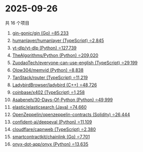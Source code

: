 # 2025-09-26

共 16 个项目

<!-- BEGIN GITHUB -->
<!-- 最后更新时间 2025-09-26 01:07:43 +0800 -->
1. [gin-gonic/gin (Go) ⭐85,233](https://github.com/gin-gonic/gin)
1. [humanlayer/humanlayer (TypeScript) ⭐2,845](https://github.com/humanlayer/humanlayer)
1. [yt-dlp/yt-dlp (Python) ⭐127,739](https://github.com/yt-dlp/yt-dlp)
1. [TheAlgorithms/Python (Python) ⭐209,020](https://github.com/TheAlgorithms/Python)
1. [ZuodaoTech/everyone-can-use-english (TypeScript) ⭐29,199](https://github.com/ZuodaoTech/everyone-can-use-english)
1. [Olow304/memvid (Python) ⭐8,838](https://github.com/Olow304/memvid)
1. [TanStack/router (TypeScript) ⭐11,219](https://github.com/TanStack/router)
1. [LadybirdBrowser/ladybird (C++) ⭐48,726](https://github.com/LadybirdBrowser/ladybird)
1. [coinbase/x402 (TypeScript) ⭐1,258](https://github.com/coinbase/x402)
1. [Asabeneh/30-Days-Of-Python (Python) ⭐49,999](https://github.com/Asabeneh/30-Days-Of-Python)
1. [elastic/elasticsearch (Java) ⭐74,660](https://github.com/elastic/elasticsearch)
1. [OpenZeppelin/openzeppelin-contracts (Solidity) ⭐26,444](https://github.com/OpenZeppelin/openzeppelin-contracts)
1. [confident-ai/deepeval (Python) ⭐11,109](https://github.com/confident-ai/deepeval)
1. [cloudflare/capnweb (TypeScript) ⭐2,380](https://github.com/cloudflare/capnweb)
1. [smartcontractkit/chainlink (Go) ⭐7,701](https://github.com/smartcontractkit/chainlink)
1. [onyx-dot-app/onyx (Python) ⭐13,635](https://github.com/onyx-dot-app/onyx)
<!-- END GITHUB -->